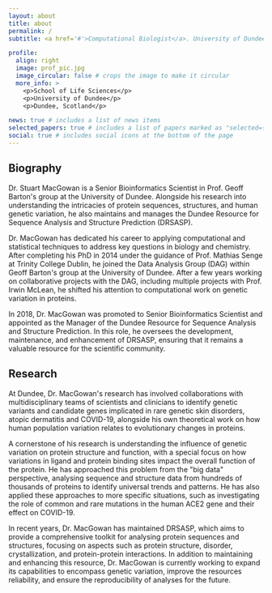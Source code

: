 ```yaml
---
layout: about
title: about
permalink: /
subtitle: <a href='#'>Computational Biologist</a>. University of Dundee. smacgowan@dundee.ac.uk

profile:
  align: right
  image: prof_pic.jpg
  image_circular: false # crops the image to make it circular
  more_info: >
    <p>School of Life Sciences</p>
    <p>University of Dundee</p>
    <p>Dundee, Scotland</p>

news: true # includes a list of news items
selected_papers: true # includes a list of papers marked as "selected={true}"
social: true # includes social icons at the bottom of the page
---
```


## Biography

Dr. Stuart MacGowan is a Senior Bioinformatics Scientist in Prof. Geoff Barton's group at the University of Dundee. Alongside his research into understanding the intricacies of protein sequences, structures, and human genetic variation, he also maintains and manages the Dundee Resource for Sequence Analysis and Structure Prediction (DRSASP).

Dr. MacGowan has dedicated his career to applying computational and statistical techniques to address key questions in biology and chemistry. After completing his PhD in 2014 under the guidance of Prof. Mathias Senge at Trinity College Dublin, he joined the Data Analysis Group (DAG) within Geoff Barton's group at the University of Dundee. After a few years working on collaborative projects with the DAG, including multiple projects with Prof. Irwin McLean, he shifted his attention to computational work on genetic variation in proteins.

In 2018, Dr. MacGowan was promoted to Senior Bioinformatics Scientist and appointed as the Manager of the Dundee Resource for Sequence Analysis and Structure Prediction. In this role, he oversees the development, maintenance, and enhancement of DRSASP, ensuring that it remains a valuable resource for the scientific community.

## Research

At Dundee, Dr. MacGowan's research has involved collaborations with multidisciplinary teams of scientists and clinicians to identify genetic variants and candidate genes implicated in rare genetic skin disorders, atopic dermatitis and COVID-19, alongside his own theoretical work on how human population variation relates to evolutionary changes in proteins.

A cornerstone of his research is understanding the influence of genetic variation on protein structure and function, with a special focus on how variations in ligand and protein binding sites impact the overall function of the protein. He has approached this problem from the "big data" perspective, analysing sequence and structure data from hundreds of thousands of proteins to identify universal trends and patterns. He has also applied these approaches to more specific situations, such as investigating the role of common and rare mutations in the human ACE2 gene and their effect on COVID-19.

In recent years, Dr. MacGowan has maintained DRSASP, which aims to provide a comprehensive toolkit for analysing protein sequences and structures, focusing on aspects such as protein structure, disorder, crystallization, and protein-protein interactions. In addition to maintaining and enhancing this resource, Dr. MacGowan is currently working to expand its capabilities to encompass genetic variation, improve the resources reliability, and ensure the reproducibility of analyses for the future.
